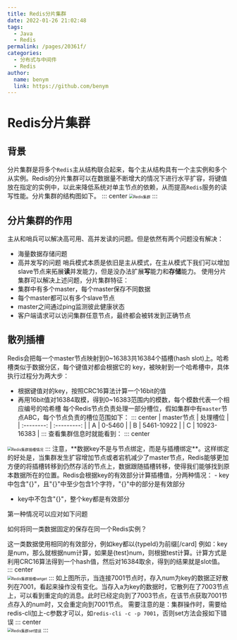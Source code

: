 ```yaml
---
title: Redis分片集群
date: 2022-01-26 21:02:48
tags: 
  - Java
  - Redis
permalink: /pages/20361f/
categories: 
  - 分布式与中间件
  - Redis
author: 
  name: benym
  link: https://github.com/benym
---
```


# Redis分片集群

## 背景

分片集群是将多个`Redis`主从结构联合起来，每个主从结构具有一个主实例和多个从实例。Redis的分片集群可以在数据量不断增大的情况下进行水平扩容，将键值放在指定的实例中，以此来降低系统对单主节点的依赖，从而提高`Redis`服务的读写性能。分片集群的结构图如下。
::: center
<img src="https://image-1-1257237419.cos.ap-chongqing.myqcloud.com/redisImg/rediscluster.png/zipstyle" alt="Redis集群" style="zoom:60%;" />
:::
## 分片集群的作用
主从和哨兵可以解决高可用、高并发读的问题。但是依然有两个问题没有解决：
 - 海量数据存储问题
 - 高并发写的问题
    哨兵模式本质是依旧是主从模式，在主从模式下我们可以增加slave节点来拓展**读**并发能力，但是没办法扩展**写**能力和**存储**能力。
    使用分片集群可以解决上述问题，分片集群特征：
 - 集群中有多个master，每个master保存不同数据
 - 每个master都可以有多个slave节点
 - master之间通过ping监测彼此健康状态
 - 客户端请求可以访问集群任意节点，最终都会被转发到正确节点
## 散列插槽
Redis会把每一个master节点映射到0~16383共16384个插槽(hash slot)上。哈希槽类似于数据分区，每个键值对都会根据它的 key，被映射到一个哈希槽中，具体执行过程分为两大步：
 - 根据键值对的key，按照CRC16算法计算一个16bit的值
 - 再用16bit值对16384取模，得到0~16383范围内的模数，每个模数代表一个相应编号的哈希槽
    每个Redis节点负责处理一部分槽位，假如集群中有`master`节点ABC，每个节点负责的槽位范围如下：
::: center
| master节点 |  处理槽位   |
| :--------: | :---------: |
|     A      |   0-5460    |
|     B      | 5461-10922  |
|     C      | 10923-16383 |
:::
查看集群信息时就能看到：
::: center
<img src="https://image-1-1257237419.cos.ap-chongqing.myqcloud.com/redisImg/redisslot.png/zipstyle" alt="Redis集群插槽情况" style="zoom:60%;" />
:::
注意，**数据key不是与节点绑定，而是与插槽绑定**。这样绑定的好处是，当集群发生扩容增加节点或者宕机减少了master节点，Redis能够更加方便的将插槽转移到仍然存活的节点上，数据跟随插槽转移，使得我们能够找到原本数据所在的位置。Redis会根据key的有效部分计算插槽值，分两种情况：
 - key中包含"{}"，且"{}"中至少包含1个字符，"{}"中的部分是有效部分

 - key中不包含"{}"，整个key都是有效部分

第一种情况可以应对如下问题

如何将同一类数据固定的保存在同一个Redis实例？

这一类数据使用相同的有效部分，例如key都以{typeId}为前缀[/card]
  例如：key是num，那么就根据num计算，如果是{test}num，则根据test计算。计算方式是利用CRC16算法得到一个hash值，然后对16384取余，得到的结果就是slot值。
::: center  
<img src="https://image-1-1257237419.cos.ap-chongqing.myqcloud.com/redisImg/redislesson.png/zipstyle" alt="Redis集群插槽setget" style="zoom:60%;" />
:::
  如上图所示，当连接7001节点时，存入num为key的数据正好散列在7001，看起来操作没有变化。当存入a为key的数据时，它散列在了7003节点上，可以看到重定向的消息。此时已经定向到了7003节点，在该节点获取7001节点存入的num时，又会重定向到7001节点。
  需要注意的是：集群操作时，需要给redis-cli加上-c参数才可以，如`redis-cli -c -p 7001`，否则set方法会报如下错误
::: center  
<img src="https://image-1-1257237419.cos.ap-chongqing.myqcloud.com/redisImg/rediserrorset.png/zipstyle" alt="Redis集群set错误" style="zoom:60%;" />
:::
